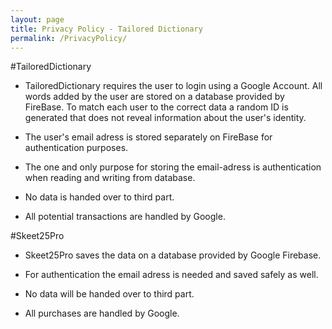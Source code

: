 ```yaml
---
layout: page
title: Privacy Policy - Tailored Dictionary
permalink: /PrivacyPolicy/
---
```

#TailoredDictionary

- TailoredDictionary requires the user to login using a Google Account. All words added by the user are stored on a database provided by FireBase. To match each user to the correct data a random ID is generated that does not reveal information about the user's identity.

- The user's email adress is stored separately on FireBase for authentication purposes. 

- The one and only purpose for storing the email-adress is authentication when reading and writing from database.

- No data is handed over to third part.

- All potential transactions are handled by Google.

#Skeet25Pro

- Skeet25Pro saves the data on a database provided by Google Firebase.

- For authentication the email adress is needed and saved safely as well.

- No data will be handed over to third part.

- All purchases are handled by Google.
